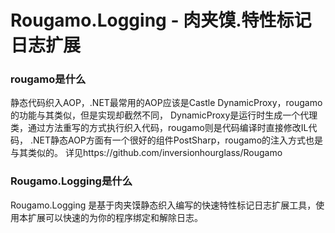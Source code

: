 # Rougamo.Logging - 肉夹馍.特性标记日志扩展

### rougamo是什么
静态代码织入AOP，.NET最常用的AOP应该是Castle DynamicProxy，rougamo的功能与其类似，但是实现却截然不同，
DynamicProxy是运行时生成一个代理类，通过方法重写的方式执行织入代码，rougamo则是代码编译时直接修改IL代码，
.NET静态AOP方面有一个很好的组件PostSharp，rougamo的注入方式也是与其类似的。
详见https://github.com/inversionhourglass/Rougamo

### Rougamo.Logging是什么
Rougamo.Logging 是基于肉夹馍静态织入编写的快速特性标记日志扩展工具，使用本扩展可以快速的为你的程序绑定和解除日志。
